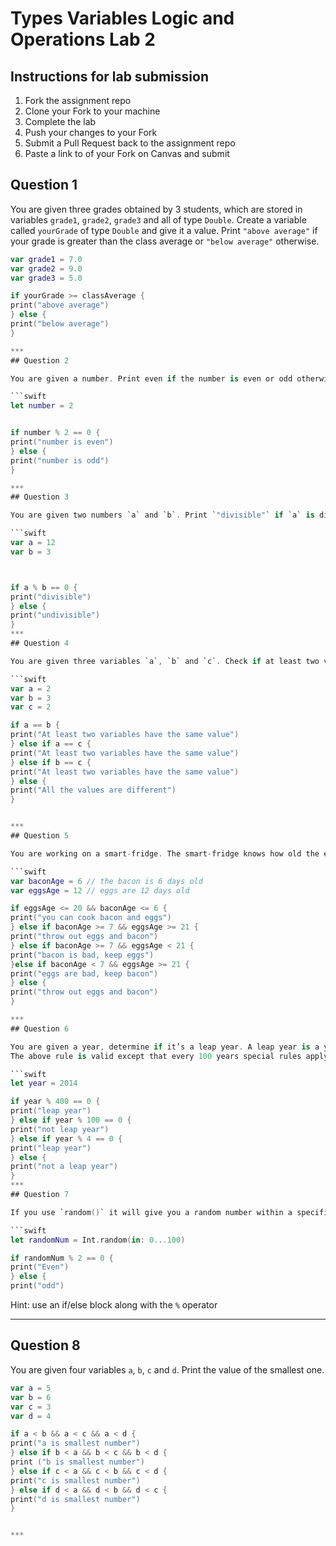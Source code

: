 # Types Variables Logic and Operations Lab 2

## Instructions for lab submission

1. Fork the assignment repo
1. Clone your Fork to your machine
1. Complete the lab
1. Push your changes to your Fork
1. Submit a Pull Request back to the assignment repo
1. Paste a link to of your Fork on Canvas and submit

## Question 1

You are given three grades obtained by 3 students, which are stored in variables `grade1`, `grade2`, `grade3` and all of type `Double`.
Create a variable called `yourGrade` of type `Double` and give it a value.
Print `"above average"` if your grade is greater than the class average or `"below average"` otherwise.

```swift
var grade1 = 7.0
var grade2 = 9.0
var grade3 = 5.0

if yourGrade >= classAverage {
print("above average")
} else {
print("below average")
}

***
## Question 2

You are given a number. Print even if the number is even or odd otherwise.

```swift
let number = 2


if number % 2 == 0 {
print("number is even")
} else {
print("number is odd")
}

***
## Question 3

You are given two numbers `a` and `b`. Print `"divisible"` if `a` is divisible by `b` and `"not divisible"` otherwise.

```swift
var a = 12
var b = 3



if a % b == 0 {
print("divisible")
} else {
print("undivisible")
}
***
## Question 4

You are given three variables `a`, `b` and `c`. Check if at least two variables have the same value. If that is true, print `"At least two variables have the same value"` otherwise print `"All the values are different"`.

```swift
var a = 2
var b = 3
var c = 2

if a == b {
print("At least two variables have the same value")
} else if a == c {
print("At least two variables have the same value")
} else if b == c {
print("At least two variables have the same value")
} else {
print("All the values are different")
}


***
## Question 5

You are working on a smart-fridge. The smart-fridge knows how old the eggs and bacon in it are. You know that eggs spoil after 3 weeks (21 days) and bacon after one week (7 days). Given `baconAge` and `eggsAge` (both in days) determine if you can cook bacon and eggs, or which ingredients you need to throw out. If you can cook bacon and eggs, print `"you can cook bacon and eggs"`. If you need to throw out any ingredients, for each one print a line with the text `"throw out"` + bacon or eggs.

```swift
var baconAge = 6 // the bacon is 6 days old
var eggsAge = 12 // eggs are 12 days old

if eggsAge <= 20 && baconAge <= 6 {
print("you can cook bacon and eggs")
} else if baconAge >= 7 && eggsAge >= 21 {
print("throw out eggs and bacon")
} else if baconAge >= 7 && eggsAge < 21 {
print("bacon is bad, keep eggs")
}else if baconAge < 7 && eggsAge >= 21 {
print("eggs are bad, keep bacon")
} else {
print("throw out eggs and bacon")
}

***
## Question 6

You are given a year, determine if it’s a leap year. A leap year is a year containing an extra day. It has 366 days instead of the normal 365 days. The extra day is added in February, which has 29 days instead of the normal 28 days. Leap years occur every 4 years. 2012 was a leap year and 2016 will also be a leap year.
The above rule is valid except that every 100 years special rules apply. Years that are divisible by 100 are not leap years if they are not also divisible by 400. For example 1900 was not a leap year, but 2000 was. Print `"Leap year!"` or `"Not a leap year!"` depending on the year you are provided.

```swift
let year = 2014

if year % 400 == 0 {
print("leap year")
} else if year % 100 == 0 {
print("not leap year")
} else if year % 4 == 0 {
print("leap year")
} else {
print("not a leap year")
}
***
## Question 7

If you use `random()` it will give you a random number within a specified range. Generate a random number and use it to simulate a coin toss. Print `"heads"` or `"tails"`.

```swift
let randomNum = Int.random(in: 0...100)

if randomNum % 2 == 0 {
print("Even")
} else {
print("odd")
```

Hint: use an if/else block along with the `%` operator

***
## Question 8

You are given four variables `a`, `b`, `c` and `d`. Print the value of the smallest one.

```swift
var a = 5
var b = 6
var c = 3
var d = 4

if a < b && a < c && a < d {
print("a is smallest number")
} else if b < a && b < c && b < d {
print ("b is smallest number")
} else if c < a && c < b && c < d {
print("c is smallest number")
} else if d < a && d < b && d < c {
print("d is smallest number")
}


***
